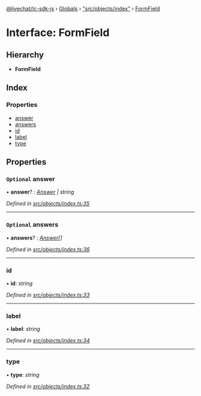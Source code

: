 [@livechat/lc-sdk-js](../README.md) › [Globals](../globals.md) › ["src/objects/index"](../modules/_src_objects_index_.md) › [FormField](_src_objects_index_.formfield.md)

# Interface: FormField

## Hierarchy

* **FormField**

## Index

### Properties

* [answer](_src_objects_index_.formfield.md#optional-answer)
* [answers](_src_objects_index_.formfield.md#optional-answers)
* [id](_src_objects_index_.formfield.md#id)
* [label](_src_objects_index_.formfield.md#label)
* [type](_src_objects_index_.formfield.md#type)

## Properties

### `Optional` answer

• **answer**? : *[Answer](_src_objects_index_.answer.md) | string*

*Defined in [src/objects/index.ts:35](https://github.com/livechat/lc-sdk-js/blob/ce4846a/src/objects/index.ts#L35)*

___

### `Optional` answers

• **answers**? : *[Answer](_src_objects_index_.answer.md)[]*

*Defined in [src/objects/index.ts:36](https://github.com/livechat/lc-sdk-js/blob/ce4846a/src/objects/index.ts#L36)*

___

###  id

• **id**: *string*

*Defined in [src/objects/index.ts:33](https://github.com/livechat/lc-sdk-js/blob/ce4846a/src/objects/index.ts#L33)*

___

###  label

• **label**: *string*

*Defined in [src/objects/index.ts:34](https://github.com/livechat/lc-sdk-js/blob/ce4846a/src/objects/index.ts#L34)*

___

###  type

• **type**: *string*

*Defined in [src/objects/index.ts:32](https://github.com/livechat/lc-sdk-js/blob/ce4846a/src/objects/index.ts#L32)*

